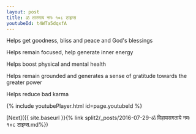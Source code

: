 ```yaml
---
layout: post
title: ॐ तारणाय नमः १०८ टाइम्स
youtubeId: t4WTa5dqxfA
---
```

 
 
Helps get goodness, bliss and peace and God's blessings
 
Helps remain focused, help generate inner energy 
 
Helps boost physical and mental health 
 
Helps remain grounded and generates a sense of gratitude towards the greater power 
 
Helps reduce bad karma
 
 
 
 


{% include youtubePlayer.html id=page.youtubeId %}
 
[Next]({{ site.baseurl }}{% link  split2/_posts/2016-07-29-ॐ विहायसगताये नमः १०८ टाइम्स.md%})
 
